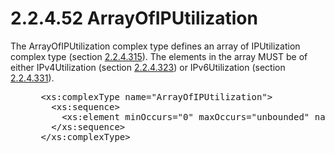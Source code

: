 <html dir="LTR" xmlns:mshelp="http://msdn.microsoft.com/mshelp" xmlns:ddue="http://ddue.schemas.microsoft.com/authoring/2003/5" xmlns:xlink="http://www.w3.org/1999/xlink" xmlns:tool="http://www.microsoft.com/tooltip">
 <body>
 <div id="header">
 <h1 class="heading">2.2.4.52 ArrayOfIPUtilization</h1>
 </div>
 <div id="mainSection">
 <div id="mainBody">
 <div id="allHistory" class="saveHistory"></div>
 <div id="sectionSection0" class="section" name="collapseableSection">
 

<p>The ArrayOfIPUtilization complex type defines an array of
IPUtilization complex type (section <a href="b7191f14-6737-4f29-b886-1add5ccfd647.md">2.2.4.315</a>). The elements
in the array MUST be of either IPv4Utilization (section <a href="5af6d39c-68fb-4922-8f55-61ced46185c5.md">2.2.4.323</a>) or
IPv6Utilization (section <a href="3538c6ff-1a37-4026-9252-c4ec5f225c9c.md">2.2.4.331</a>).</p>

<dl>
<dd>
<div><pre> &lt;xs:complexType name=&quot;ArrayOfIPUtilization&quot;&gt;
   &lt;xs:sequence&gt;
     &lt;xs:element minOccurs=&quot;0&quot; maxOccurs=&quot;unbounded&quot; name=&quot;IPUtilization&quot; nillable=&quot;true&quot; type=&quot;ipam:IPUtilization&quot; /&gt;
   &lt;/xs:sequence&gt;
 &lt;/xs:complexType&gt;
</pre></div>
</dd></dl>


 </div>
 </div>
 </div>
 </body>
</html>